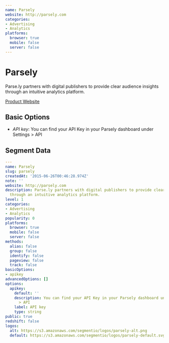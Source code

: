 ```yaml
---
name: Parsely
website: http://parsely.com
categories:
- Advertising
- Analytics
platforms:
  browser: true
  mobile: false
  server: false
---
```


# Parsely

Parse.ly partners with digital publishers to provide clear audience insights through an intuitive analytics platform.

[Product Website](http://parsely.com)

## Basic Options

- *API key*: You can find your API Key in your Parsely dashboard under Settings > API


## Segment Data
```yaml
---
name: Parsely
slug: parsely
createdAt: '2015-06-26T00:46:28.974Z'
note: ''
website: http://parsely.com
description: Parse.ly partners with digital publishers to provide clear audience insights
  through an intuitive analytics platform.
level: 1
categories:
- Advertising
- Analytics
popularity: 0
platforms:
  browser: true
  mobile: false
  server: false
methods:
  alias: false
  group: false
  identify: false
  pageview: false
  track: false
basicOptions:
- apikey
advancedOptions: []
options:
  apikey:
    default: ''
    description: You can find your API Key in your Parsely dashboard under Settings
      > API
    label: API key
    type: string
public: true
redshift: false
logos:
  alt: https://s3.amazonaws.com/segmentio/logos/parsely-alt.png
  default: https://s3.amazonaws.com/segmentio/logos/parsely-default.svg

```

